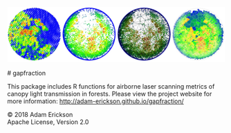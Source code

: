 <p align="left">
  <img src="https://github.com/adam-erickson/gapfraction-website/blob/master/plots_1600.jpg")>
</p>
# gapfraction

This package includes R functions for airborne laser scanning metrics of canopy light transmission in forests. Please view the project website for more information: http://adam-erickson.github.io/gapfraction/

&copy; 2018 Adam Erickson  
Apache License, Version 2.0

